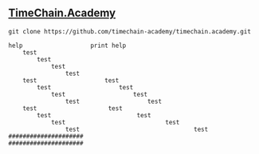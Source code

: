 ## [TimeChain.Academy ](http://github.com/timechain-academy)

```
git clone https://github.com/timechain-academy/timechain.academy.git
``````
	help                   print help
		test
			test
				test
					test
		test                   test
			test                   test
				test                   test
					test                   test
		test                   	test
			test                   		test
				test                   			test
					test                   				test
	#####################
	#####################
```

